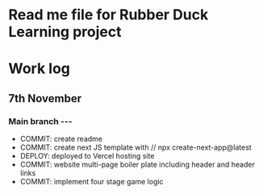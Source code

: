 # Read me file for Rubber Duck Learning project

# Work log

## 7th November

### Main branch ---

- COMMIT: create readme
- COMMIT: create next JS template with // npx create-next-app@latest
- DEPLOY: deployed to Vercel hosting site
- COMMIT: website multi-page boiler plate including header and header links
- COMMIT: implement four stage game logic
